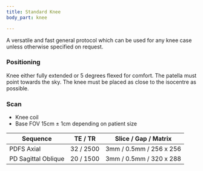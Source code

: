 ```yaml
---
title: Standard Knee
body_part: knee

---
```

A versatile and fast general protocol which can be used for any knee case unless otherwise specified on request.

### Positioning
Knee either fully extended or 5 degrees flexed for comfort. The patella must point towards the sky. The knee must be placed as close to the isocentre as possible.

### Scan
- Knee coil
- Base FOV 15cm ± 1cm depending on patient size


| Sequence              | TE / TR           | Slice / Gap / Matrix      |
| ---                   | ---               | ---                       |
| PDFS Axial            | 32 / 2500         | 3mm / 0.5mm / 256 x 256   |
| PD Sagittal Oblique   | 20 / 1500         | 3mm / 0.5mm / 320 x 288   |